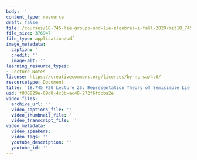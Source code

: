 ```yaml
---
body: ''
content_type: resource
draft: false
file: /courses/18-745-lie-groups-and-lie-algebras-i-fall-2020/mit18_745_f20_lec25.pdf
file_size: 376947
file_type: application/pdf
image_metadata:
  caption: ''
  credit: ''
  image-alt: ''
learning_resource_types:
- Lecture Notes
license: https://creativecommons.org/licenses/by-nc-sa/4.0/
resourcetype: Document
title: '18.745 F20 Lecture 25: Representation Theory of Semisimple Lie Algebras'
uid: f930829e-69d8-4c3b-ac48-272f6fdcba2e
video_files:
  archive_url: ''
  video_captions_file: ''
  video_thumbnail_file: ''
  video_transcript_file: ''
video_metadata:
  video_speakers: ''
  video_tags: ''
  youtube_description: ''
  youtube_id: ''
---
```


